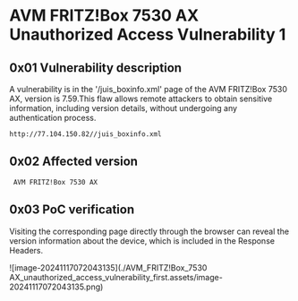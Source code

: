 # AVM FRITZ!Box 7530 AX Unauthorized Access Vulnerability 1

## 0x01 Vulnerability description

A vulnerability is in the '/juis_boxinfo.xml' page of the AVM FRITZ!Box 7530 AX, version is 7.59.This flaw allows remote attackers to obtain sensitive information, including version details, without undergoing any authentication process.

```
http://77.104.150.82//juis_boxinfo.xml
```

## 0x02 Affected version

``` 
 AVM FRITZ!Box 7530 AX
```

## 0x03 PoC verification

Visiting the corresponding page directly through the browser can reveal the version information about the device, which is included in the Response Headers.

![image-20241117072043135](./AVM_FRITZ!Box_7530 AX_unauthorized_access_vulnerability_first.assets/image-20241117072043135.png)